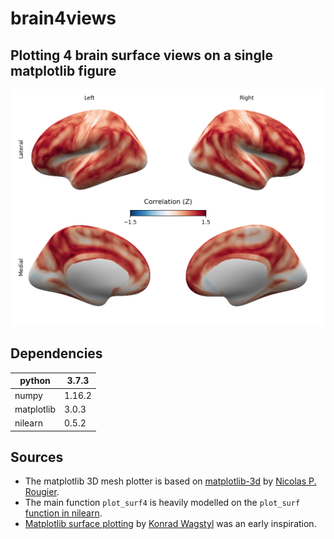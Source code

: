 # brain4views
## Plotting 4 brain surface views on a single matplotlib figure

![corr_map](human_correlation_plot.png)

## Dependencies
| python | 3.7.3 |
| --- | -- |
| numpy | 1.16.2 |
| matplotlib | 3.0.3 |
| nilearn| 0.5.2 |


## Sources
* The matplotlib 3D mesh plotter is based on [matplotlib-3d](https://github.com/rougier/matplotlib-3d.git) by [Nicolas P. Rougier](https://github.com/rougier).
* The main function `plot_surf4` is heavily modelled on the `plot_surf` [function in nilearn](https://nilearn.github.io/modules/generated/nilearn.plotting.plot_surf.html).
* [Matplotlib surface plotting](https://github.com/kwagstyl/matplotlib_surface_plotting) by [Konrad Wagstyl](https://github.com/kwagstyl) was an early inspiration.


